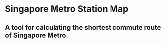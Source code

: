 # Singapore Metro Station Map
## A tool for calculating the shortest commute route of Singapore Metro.
